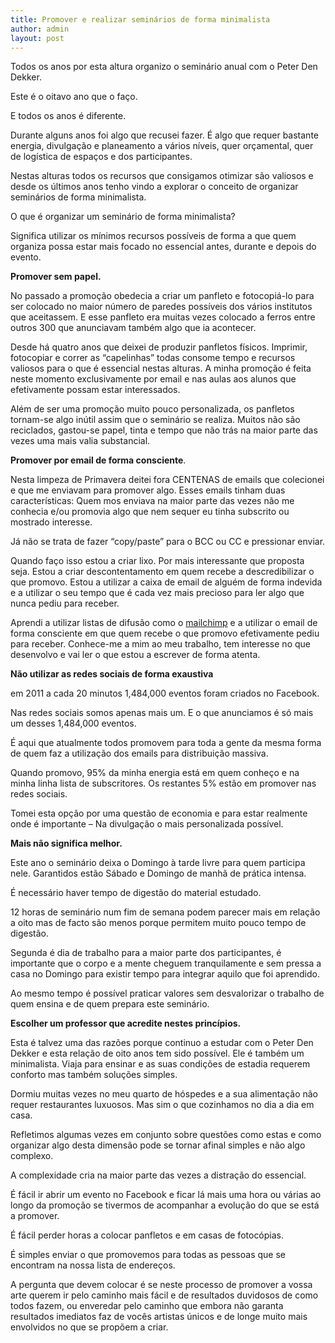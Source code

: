 ```yaml
---
title: Promover e realizar seminários de forma minimalista
author: admin
layout: post
---
```

Todos os anos por esta altura organizo o seminário anual com o Peter Den Dekker.

Este é o oitavo ano que o faço.

E todos os anos é diferente.

Durante alguns anos foi algo que recusei fazer. É algo que requer bastante energia, divulgação e planeamento a vários níveis, quer orçamental, quer de logística de espaços e dos participantes.

Nestas alturas todos os recursos que consigamos otimizar são valiosos e desde os últimos anos tenho vindo a explorar o conceito de organizar seminários de forma minimalista.

O que é organizar um seminário de forma minimalista?

Significa utilizar os mínimos recursos possíveis de forma a que quem organiza possa estar mais focado no essencial antes, durante e depois do evento.

**Promover sem papel.**

No passado a promoção obedecia a criar um panfleto e fotocopiá-lo para ser colocado no maior número de paredes possíveis dos vários institutos que aceitassem. E esse panfleto era muitas vezes colocado a ferros entre outros 300 que anunciavam também algo que ia acontecer.

Desde há quatro anos que deixei de produzir panfletos físicos. Imprimir, fotocopiar e correr as &#8220;capelinhas&#8221; todas consome tempo e recursos valiosos para o que é essencial nestas alturas. A minha promoção é feita neste momento exclusivamente por email e nas aulas aos alunos que efetivamente possam estar interessados.

Além de ser uma promoção muito pouco personalizada, os panfletos tornam-se algo inútil assim que o seminário se realiza. Muitos não são reciclados, gastou-se papel, tinta e tempo que não trás na maior parte das vezes uma mais valia substancial.

**Promover por email de forma consciente**.

Nesta limpeza de Primavera deitei fora CENTENAS de emails que colecionei e que me enviavam para promover algo. Esses emails tinham duas características: Quem mos enviava na maior parte das vezes não me conhecia e/ou promovia algo que nem sequer eu tinha subscrito ou mostrado interesse.

Já não se trata de fazer &#8220;copy/paste&#8221; para o BCC ou CC e pressionar enviar.

Quando faço isso estou a criar lixo. Por mais interessante que proposta seja. Estou a criar descontentamento em quem recebe a descredibilizar o que promovo. Estou a utilizar a caixa de email de alguém de forma indevida e a utilizar o seu tempo que é cada vez mais precioso para ler algo que nunca pediu para receber.

Aprendi a utilizar listas de difusão como o <a href="http://mailchimp.com/" target="_blank">mailchimp</a> e a utilizar o email de forma consciente em que quem recebe o que promovo efetivamente pediu para receber. Conhece-me a mim ao meu trabalho, tem interesse no que desenvolvo e vai ler o que estou a escrever de forma atenta.

**Não utilizar as redes sociais de forma exaustiva**

em 2011 a cada 20 minutos 1,484,000 eventos foram criados no Facebook.

Nas redes sociais somos apenas mais um. E o que anunciamos é só mais um desses 1,484,000 eventos.

É aqui que atualmente todos promovem para toda a gente da mesma forma de quem faz a utilização dos emails para distribuição massiva.

Quando promovo, 95% da minha energia está em quem conheço e na minha linha lista de subscritores. Os restantes 5% estão em promover nas redes sociais.

Tomei esta opção por uma questão de economia e para estar realmente onde é importante &#8211; Na divulgação o mais personalizada possível.

**Mais não significa melhor.**

Este ano o seminário deixa o Domingo à tarde livre para quem participa nele. Garantidos estão Sábado e Domingo de manhã de prática intensa.

É necessário haver tempo de digestão do material estudado.

12 horas de seminário num fim de semana podem parecer mais em relação a oito mas de facto são menos porque permitem muito pouco tempo de digestão.

Segunda é dia de trabalho para a maior parte dos participantes, é importante que o corpo e a mente cheguem tranquilamente e sem pressa a casa no Domingo para existir tempo para integrar aquilo que foi aprendido.

Ao mesmo tempo é possível praticar valores sem desvalorizar o trabalho de quem ensina e de quem prepara este seminário.

**Escolher um professor que acredite nestes princípios.**

Esta é talvez uma das razões porque continuo a estudar com o Peter Den Dekker e esta relação de oito anos tem sido possível. Ele é também um minimalista. Viaja para ensinar e as suas condições de estadia requerem conforto mas também soluções simples.

Dormiu muitas vezes no meu quarto de hóspedes e a sua alimentação não requer restaurantes luxuosos. Mas sim o que cozinhamos no dia a dia em casa.

Refletimos algumas vezes em conjunto sobre questões como estas e como organizar algo desta dimensão pode se tornar afinal simples e não algo complexo.

A complexidade cria na maior parte das vezes a distração do essencial.

É fácil ir abrir um evento no Facebook e ficar lá mais uma hora ou várias ao longo da promoção se tivermos de acompanhar a evolução do que se está a promover.

É fácil perder horas a colocar panfletos e em casas de fotocópias.

É simples enviar o que promovemos para todas as pessoas que se encontram na nossa lista de endereços.

A pergunta que devem colocar é se neste processo de promover a vossa arte querem ir pelo caminho mais fácil e de resultados duvidosos de como todos fazem, ou enveredar pelo caminho que embora não garanta resultados imediatos faz de vocês artistas únicos e de longe muito mais envolvidos no que se propõem a criar.